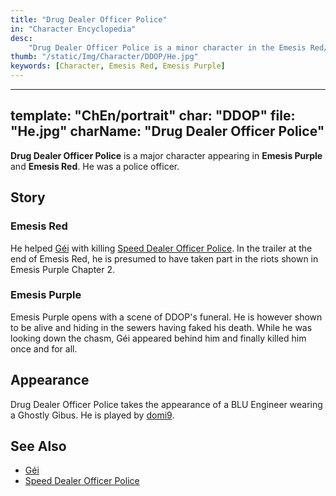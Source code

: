 ```yaml
---
title: "Drug Dealer Officer Police"
in: "Character Encyclopedia"
desc:
    "Drug Dealer Officer Police is a minor character in the Emesis Red/Purple universe."
thumb: "/static/Img/Character/DDOP/He.jpg"
keywords: [Character, Emesis Red, Emesis Purple]
---
```


---
template: "ChEn/portrait"
char: "DDOP"
file: "He.jpg"
charName: "Drug Dealer Officer Police"
---

**Drug Dealer Officer Police** is a major character appearing in **Emesis
Purple** and **Emesis Red**. He was a police officer.

## Story

### Emesis Red

He helped [Géi] with killing [Speed Dealer Officer Police]. In the trailer at
the end of Emesis Red, he is presumed to have taken part in the riots shown in
Emesis Purple Chapter 2.

### Emesis Purple

Emesis Purple opens with a scene of DDOP's funeral. He is however shown to be
alive and hiding in the sewers having faked his death. While he was looking down
the chasm, Géi appeared behind him and finally killed him once and for all.

## Appearance

Drug Dealer Officer Police takes the appearance of a BLU Engineer wearing a
Ghostly Gibus. He is played by [domi9].

## See Also

* [Géi]
* [Speed Dealer Officer Police]

[Géi]: /character/Gei
[Speed Dealer Officer Police]: /character/SDOP
[domi9]: https://www.youtube.com/@domer_9
